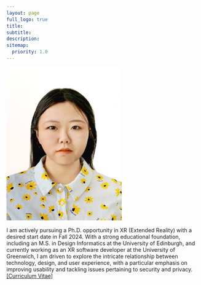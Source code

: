 ```yaml
---
layout: page
full_logo: true
title: 
subtitle: 
description:  
sitemap:
  priority: 1.0
---
```

  <img src="assets/img/photo.jpg" alt="Your Name" style="width: 300px; height: 400px;">
  <p class="describe-text">
      I am actively pursuing a Ph.D. opportunity in XR (Extended Reality) with a desired start date in Fall 2024. With a strong educational foundation, including an M.S. in Design Informatics at the University of Edinburgh, and currently working as an XR software developer at the University of Greenwich, I am driven to explore the intricate relationship between technology, design, and user experience, with a particular emphasis on improving usability and tackling issues pertaining to security and privacy.
    
<br>
<a href="https://github.com/shiqi-yu/shiqi-yu.github.io/raw/master/assets/Shiqi%20YU_CV.pdf">[Curriculum Vitae]</a>




<br>
<br>
<br>
<br>
<br>
<br>
<br>
